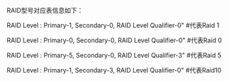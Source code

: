 RAID型号对应表信息如下：



RAID Level        : Primary-1, Secondary-0, RAID Level Qualifier-0"         #代表Raid 1


RAID Level        : Primary-0, Secondary-0, RAID Level Qualifier-0"         #代表Raid 0


RAID Level        : Primary-5, Secondary-0, RAID Level Qualifier-3"         #代表Raid 5


RAID Level        : Primary-1, Secondary-3, RAID Level Qualifier-0"         #代表Raid10
